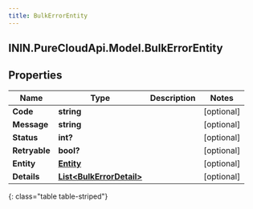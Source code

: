 ```yaml
---
title: BulkErrorEntity
---
```

## ININ.PureCloudApi.Model.BulkErrorEntity

## Properties

|Name | Type | Description | Notes|
|------------ | ------------- | ------------- | -------------|
| **Code** | **string** |  | [optional] |
| **Message** | **string** |  | [optional] |
| **Status** | **int?** |  | [optional] |
| **Retryable** | **bool?** |  | [optional] |
| **Entity** | [**Entity**](Entity.html) |  | [optional] |
| **Details** | [**List&lt;BulkErrorDetail&gt;**](BulkErrorDetail.html) |  | [optional] |
{: class="table table-striped"}


